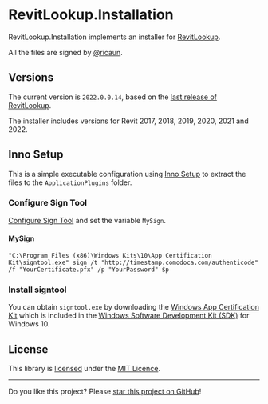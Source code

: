 # RevitLookup.Installation

RevitLookup.Installation implements an installer for [RevitLookup](https://github.com/jeremytammik/RevitLookup).

All the files are signed by [@ricaun](https://ricaun.com).

## Versions

The current version is `2022.0.0.14`, based on the [last release of RevitLookup](https://github.com/jeremytammik/RevitLookup/releases).

The installer includes versions for Revit 2017, 2018, 2019, 2020, 2021 and 2022.

## Inno Setup

This is a simple executable configuration using [Inno Setup](http://www.jrsoftware.org/isinfo.php) to extract the files to the `ApplicationPlugins` folder.

### Configure Sign Tool

[Configure Sign Tool](https://jrsoftware.org/ishelp/index.php?topic=setup_signtool) and set the variable `MySign`.

#### MySign

```
"C:\Program Files (x86)\Windows Kits\10\App Certification Kit\signtool.exe" sign /t "http://timestamp.comodoca.com/authenticode" /f "YourCertificate.pfx" /p "YourPassword" $p
```

### Install signtool

You can obtain `signtool.exe` by downloading
the [Windows App Certification Kit](https://docs.microsoft.com/en-us/windows/uwp/debug-test-perf/windows-app-certification-kit) which
is included in the [Windows Software Development Kit (SDK)](https://developer.microsoft.com/pt-br/windows/downloads/windows-10-sdk/) for
Windows 10.

## License

This library is [licensed](LICENSE) under the [MIT Licence](https://en.wikipedia.org/wiki/MIT_License).

---

Do you like this project? Please [star this project on GitHub](https://github.com/ricaun/RevitLookup.Instalation/stargazers)!
